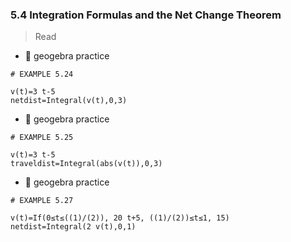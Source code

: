 ### 5.4 Integration Formulas and the Net Change Theorem

> Read

- 🎯 geogebra practice 

```
# EXAMPLE 5.24

v(t)=3 t-5
netdist=Integral(v(t),0,3)
```


- 🎯 geogebra practice 

```
# EXAMPLE 5.25

v(t)=3 t-5
traveldist=Integral(abs(v(t)),0,3)
```


- 🎯 geogebra practice 

```
# EXAMPLE 5.27

v(t)=If(0≤t≤((1)/(2)), 20 t+5, ((1)/(2))≤t≤1, 15)
netdist=Integral(2 v(t),0,1)
```


